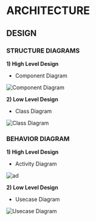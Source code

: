 # ARCHITECTURE

## DESIGN

### STRUCTURE DIAGRAMS

**1) High Level Design**

* Component Diagram

![Component Diagram](https://user-images.githubusercontent.com/98836479/153358275-e0321768-7744-4f48-bdc1-71f44e9cd463.PNG)

**2) Low Level Design**

* Class Diagram

![Class Diagram](https://user-images.githubusercontent.com/98836479/153355332-8d187171-d48e-49e5-a4b6-e286624b8136.PNG)

### BEHAVIOR DIAGRAM

**1) High Level Design**

* Activity Diagram

![ad](https://user-images.githubusercontent.com/98836479/156132087-0a9410ee-9a70-4e9e-85d1-8e07a3af9490.PNG)


**2) Low Level Design**

* Usecase Diagram

![Usecase Diagram](https://user-images.githubusercontent.com/98836479/153364927-34217e43-73ec-4179-af4c-a6b4a48fd874.PNG)



